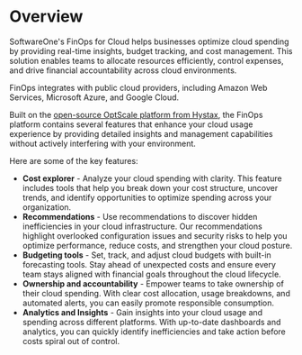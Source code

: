# Overview

SoftwareOne's FinOps for Cloud helps businesses optimize cloud spending by providing real-time insights, budget tracking, and cost management. This solution enables teams to allocate resources efficiently, control expenses, and drive financial accountability across cloud environments.

FinOps integrates with public cloud providers, including Amazon Web Services, Microsoft Azure, and Google Cloud.

Built on the [open-source OptScale platform from Hystax](../../help-and-support/open-source.md), the FinOps platform contains several features that enhance your cloud usage experience by providing detailed insights and management capabilities without actively interfering with your environment.

Here are some of the key features:

* **Cost explorer** - Analyze your cloud spending with clarity. This feature includes tools that help you break down your cost structure, uncover trends, and identify opportunities to optimize spending across your organization.
* **Recommendations** - Use recommendations to discover hidden inefficiencies in your cloud infrastructure. Our recommendations highlight overlooked configuration issues and security risks to help you optimize performance, reduce costs, and strengthen your cloud posture.
* **Budgeting tools** - Set, track, and adjust cloud budgets with built-in forecasting tools. Stay ahead of unexpected costs and ensure every team stays aligned with financial goals throughout the cloud lifecycle.
* **Ownership and accountability** - Empower teams to take ownership of their cloud spending. With clear cost allocation, usage breakdowns, and automated alerts, you can easily promote responsible consumption.
* **Analytics and Insights** - Gain insights into your cloud usage and spending across different platforms. With up-to-date dashboards and analytics, you can quickly identify inefficiencies and take action before costs spiral out of control.
